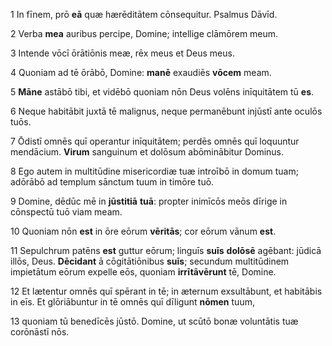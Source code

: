 1 In fīnem, prō **eā** quæ hærēditātem cōnsequitur. Psalmus Dāvīd. 

2 Verba **mea** auribus percipe, Domine; intellige clāmōrem meum.

3 Intende vōcī ōrātiōnis meæ, rēx meus et Deus meus.

4 Quoniam ad tē ōrābō, Domine: **manē** exaudiēs **vōcem** meam.

5 **Māne** astābō tibi, et vidēbō quoniam nōn Deus volēns inīquitātem tū **es**.

6 Neque habitābit juxtā tē malignus, neque permanēbunt injūstī ante oculōs tuōs.

7 Ōdistī omnēs quī operantur inīquitātem; perdēs omnēs quī loquuntur mendācium. **Virum** sanguinum et dolōsum abōminābitur Dominus.

8 Ego autem in multitūdine misericordiæ tuæ introībō in domum tuam; adōrābō ad templum sānctum tuum in timōre tuō.

9 Domine, dēdūc mē in **jūstitiā** **tuā**: propter inimīcōs meōs dīrige in cōnspectū tuō viam meam.

10 Quoniam nōn **est** in ōre eōrum **vēritās**; cor eōrum vānum **est**.

11 Sepulchrum patēns **est** guttur eōrum; linguīs **suīs** **dolōsē** agēbant: jūdicā illōs, Deus. **Dēcidant** ā cōgitātiōnibus **suīs**; secundum multitūdinem impietātum eōrum expelle eōs, quoniam **irrītāvērunt** tē, Domine.

12 Et lætentur omnēs quī spērant in tē; in æternum exsultābunt, et habitābis in eīs. Et glōriābuntur in tē omnēs quī dīligunt **nōmen** tuum,

13 quoniam tū benedīcēs jūstō. Domine, ut scūtō bonæ voluntātis tuæ corōnāstī nōs.
